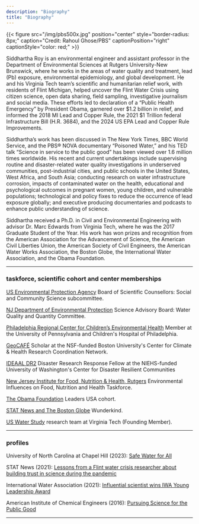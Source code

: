 ```yaml
---
description: "Biography"
title: "Biography"
---
```


{{< figure src="/img/pbs500x.jpg" position="center" style="border-radius: 8px;" caption="Credit: Rahoul Ghose/PBS" captionPosition="right" captionStyle="color: red;" >}}

Siddhartha Roy is an environmental engineer and assistant professor in the Department of Environmental Sciences at Rutgers University-New Brunswick, where he works in the areas of water quality and treatment, lead (Pb) exposure, environmental epidemiology, and global development. He and his Virginia Tech team’s scientific and humanitarian relief work, with residents of Flint Michigan, helped uncover the Flint Water Crisis using citizen science, open data sharing, field sampling, investigative journalism and social media. These efforts led to declaration of a “Public Health Emergency” by President Obama, garnered over $1.2 billion in relief, and informed the 2018 MI Lead and Copper Rule, the 2021 $1 Trillion federal Infrastructure Bill (H.R. 3684), and the 2024 US EPA Lead and Copper Rule Improvements.

Siddhartha’s work has been discussed in The New York Times, BBC World Service, and the PBS® NOVA documentary “Poisoned Water,” and his TED talk “Science in service to the public good” has been viewed over 1.6 million times worldwide. His recent and current undertakings include supervising routine and disaster-related water quality investigations in underserved communities, post-industrial cities, and public schools in the United States, West Africa, and South Asia; conducting research on water infrastructure corrosion, impacts of contaminated water on the health, educational and psychological outcomes in pregnant women, young children, and vulnerable populations; technological and policy fixes to reduce the occurrence of lead exposure globally; and executive producing documentaries and podcasts to enhance public understanding of science.

Siddhartha received a Ph.D. in Civil and Environmental Engineering with advisor Dr. Marc Edwards from Virginia Tech, where he was the 2017 Graduate Student of the Year. His work has won prizes and recognition from the American Association for the Advancement of Science, the American Civil Liberties Union, the American Society of Civil Engineers, the American Water Works Association, the Boston Globe, the International Water Association, and the Obama Foundation.

------
### taskforce, scientific cohort and center memberships

[US Environmental Protection Agency](https://www.epa.gov/bosc/social-and-community-science-subcommittee) Board of Scientific Counsellors: Social and Community Science subcommittee.

[NJ Department of Environmental Protection](https://dep.nj.gov/sab/appointed-members/) Science Advisory Board: Water Quality and Quantity Committee.

[Philadelphia Regional Center for Children’s Environmental Health](https://prcceh.upenn.edu/people/siddhartha-roy-phd/) Member at the University of Pennsylvania and Children's Hospital of Philadelphia.

[GeoCAFÉ](https://climatehealthcafe.org/geocafe) Scholar at the NSF-funded Boston University's Center for Climate & Health Research Coordination Network.


[IDEAAL DR2](https://cdrc.uw.edu/education-and-training/applied-learning-fellowships/) Disaster Research Response Fellow at the NIEHS-funded University of Washington's Center for Disaster Resilient Communities

[New Jersey Institute for Food, Nutrition & Health, Rutgers](https://dep.nj.gov/sab/appointed-members/) Environmental Influences on Food, Nutrition and Health Taskforce.

[The Obama Foundation](https://www.obama.org/programs/leaders/usa/2023/siddhartha-roy/) Leaders USA cohort.

[STAT News and The Boston Globe](https://www.statnews.com/wunderkinds-2021/siddhartha-roy/) Wunderkind.

[US Water Study](https://www.uswaterstudy.org) research team at Virginia Tech (Founding Member).

------
### profiles

University of North Carolina at Chapel Hill (2023): [Safe Water for All](https://endeavors.unc.edu/safe-water-for-all/)

STAT News (2021): [Lessons from a Flint water crisis researcher about building trust in science during the pandemic](https://www.statnews.com/2021/11/18/flint-water-science-trust-covid19/)

International Water Association (2021): [Influential scientist wins IWA Young Leadership Award](https://iwa-network.org/press/influential-scientist-wins-iwa-young-leadership-award/)

American Institute of Chemical Engineers (2016): [Pursuing Science for the Public Good](https://www.aiche.org/resources/publications/cep/2016/december/profile-pursuing-science-public-good)

------